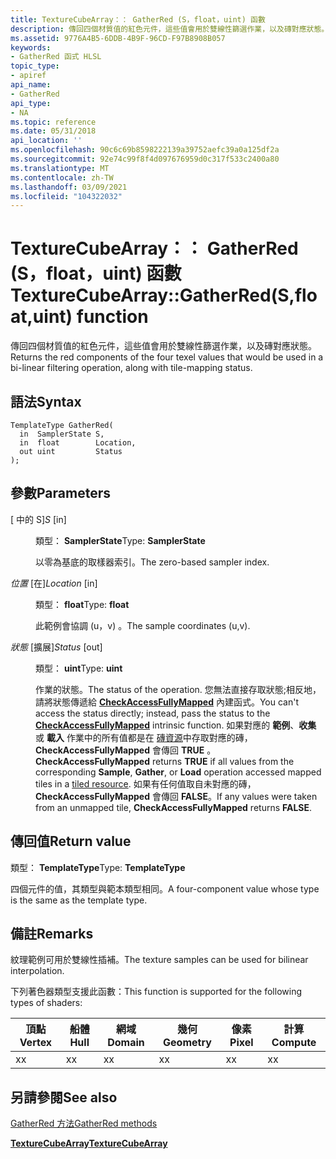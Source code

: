 ```yaml
---
title: TextureCubeArray：： GatherRed (S，float，uint) 函數
description: 傳回四個材質值的紅色元件，這些值會用於雙線性篩選作業，以及磚對應狀態。 |TextureCubeArray：： GatherRed (S，float，uint) 函數
ms.assetid: 9776A4B5-6DDB-4B9F-96CD-F97B8908B057
keywords:
- GatherRed 函式 HLSL
topic_type:
- apiref
api_name:
- GatherRed
api_type:
- NA
ms.topic: reference
ms.date: 05/31/2018
api_location: ''
ms.openlocfilehash: 90c6c69b8598222139a39752aefc39a0a125df2a
ms.sourcegitcommit: 92e74c99f8f4d097676959d0c317f533c2400a80
ms.translationtype: MT
ms.contentlocale: zh-TW
ms.lasthandoff: 03/09/2021
ms.locfileid: "104322032"
---
```

# <a name="texturecubearraygatherredsfloatuint-function"></a><span data-ttu-id="95a08-105">TextureCubeArray：： GatherRed (S，float，uint) 函數</span><span class="sxs-lookup"><span data-stu-id="95a08-105">TextureCubeArray::GatherRed(S,float,uint) function</span></span>

<span data-ttu-id="95a08-106">傳回四個材質值的紅色元件，這些值會用於雙線性篩選作業，以及磚對應狀態。</span><span class="sxs-lookup"><span data-stu-id="95a08-106">Returns the red components of the four texel values that would be used in a bi-linear filtering operation, along with tile-mapping status.</span></span>

## <a name="syntax"></a><span data-ttu-id="95a08-107">語法</span><span class="sxs-lookup"><span data-stu-id="95a08-107">Syntax</span></span>


``` syntax
TemplateType GatherRed(
  in  SamplerState S,
  in  float        Location,
  out uint         Status
);
```



## <a name="parameters"></a><span data-ttu-id="95a08-108">參數</span><span class="sxs-lookup"><span data-stu-id="95a08-108">Parameters</span></span>

<dl> <dt>

<span data-ttu-id="95a08-109"> \[ 中的 S\]</span><span class="sxs-lookup"><span data-stu-id="95a08-109">*S* \[in\]</span></span>
</dt> <dd>

<span data-ttu-id="95a08-110">類型： **SamplerState**</span><span class="sxs-lookup"><span data-stu-id="95a08-110">Type: **SamplerState**</span></span>

<span data-ttu-id="95a08-111">以零為基底的取樣器索引。</span><span class="sxs-lookup"><span data-stu-id="95a08-111">The zero-based sampler index.</span></span>

</dd> <dt>

<span data-ttu-id="95a08-112">*位置* \[在\]</span><span class="sxs-lookup"><span data-stu-id="95a08-112">*Location* \[in\]</span></span>
</dt> <dd>

<span data-ttu-id="95a08-113">類型： **float**</span><span class="sxs-lookup"><span data-stu-id="95a08-113">Type: **float**</span></span>

<span data-ttu-id="95a08-114">此範例會協調 (u，v) 。</span><span class="sxs-lookup"><span data-stu-id="95a08-114">The sample coordinates (u,v).</span></span>

</dd> <dt>

<span data-ttu-id="95a08-115">*狀態* \[擴展\]</span><span class="sxs-lookup"><span data-stu-id="95a08-115">*Status* \[out\]</span></span>
</dt> <dd>

<span data-ttu-id="95a08-116">類型： **uint**</span><span class="sxs-lookup"><span data-stu-id="95a08-116">Type: **uint**</span></span>

<span data-ttu-id="95a08-117">作業的狀態。</span><span class="sxs-lookup"><span data-stu-id="95a08-117">The status of the operation.</span></span> <span data-ttu-id="95a08-118">您無法直接存取狀態;相反地，請將狀態傳遞給 [**CheckAccessFullyMapped**](checkaccessfullymapped.md) 內建函式。</span><span class="sxs-lookup"><span data-stu-id="95a08-118">You can't access the status directly; instead, pass the status to the [**CheckAccessFullyMapped**](checkaccessfullymapped.md) intrinsic function.</span></span> <span data-ttu-id="95a08-119">如果對應的 **範例**、**收集** 或 **載入** 作業中的所有值都是在 [磚資源](/windows/desktop/direct3d11/direct3d-11-2-features)中存取對應的磚， **CheckAccessFullyMapped** 會傳回 **TRUE** 。</span><span class="sxs-lookup"><span data-stu-id="95a08-119">**CheckAccessFullyMapped** returns **TRUE** if all values from the corresponding **Sample**, **Gather**, or **Load** operation accessed mapped tiles in a [tiled resource](/windows/desktop/direct3d11/direct3d-11-2-features).</span></span> <span data-ttu-id="95a08-120">如果有任何值取自未對應的磚， **CheckAccessFullyMapped** 會傳回 **FALSE**。</span><span class="sxs-lookup"><span data-stu-id="95a08-120">If any values were taken from an unmapped tile, **CheckAccessFullyMapped** returns **FALSE**.</span></span>

</dd> </dl>

## <a name="return-value"></a><span data-ttu-id="95a08-121">傳回值</span><span class="sxs-lookup"><span data-stu-id="95a08-121">Return value</span></span>

<span data-ttu-id="95a08-122">類型： **TemplateType**</span><span class="sxs-lookup"><span data-stu-id="95a08-122">Type: **TemplateType**</span></span>

<span data-ttu-id="95a08-123">四個元件的值，其類型與範本類型相同。</span><span class="sxs-lookup"><span data-stu-id="95a08-123">A four-component value whose type is the same as the template type.</span></span>

## <a name="remarks"></a><span data-ttu-id="95a08-124">備註</span><span class="sxs-lookup"><span data-stu-id="95a08-124">Remarks</span></span>

<span data-ttu-id="95a08-125">紋理範例可用於雙線性插補。</span><span class="sxs-lookup"><span data-stu-id="95a08-125">The texture samples can be used for bilinear interpolation.</span></span>

<span data-ttu-id="95a08-126">下列著色器類型支援此函數：</span><span class="sxs-lookup"><span data-stu-id="95a08-126">This function is supported for the following types of shaders:</span></span>



| <span data-ttu-id="95a08-127">頂點</span><span class="sxs-lookup"><span data-stu-id="95a08-127">Vertex</span></span> | <span data-ttu-id="95a08-128">船體</span><span class="sxs-lookup"><span data-stu-id="95a08-128">Hull</span></span> | <span data-ttu-id="95a08-129">網域</span><span class="sxs-lookup"><span data-stu-id="95a08-129">Domain</span></span> | <span data-ttu-id="95a08-130">幾何</span><span class="sxs-lookup"><span data-stu-id="95a08-130">Geometry</span></span> | <span data-ttu-id="95a08-131">像素</span><span class="sxs-lookup"><span data-stu-id="95a08-131">Pixel</span></span> | <span data-ttu-id="95a08-132">計算</span><span class="sxs-lookup"><span data-stu-id="95a08-132">Compute</span></span> |
|--------|------|--------|----------|-------|---------|
| <span data-ttu-id="95a08-133">x</span><span class="sxs-lookup"><span data-stu-id="95a08-133">x</span></span>      | <span data-ttu-id="95a08-134">x</span><span class="sxs-lookup"><span data-stu-id="95a08-134">x</span></span>    | <span data-ttu-id="95a08-135">x</span><span class="sxs-lookup"><span data-stu-id="95a08-135">x</span></span>      | <span data-ttu-id="95a08-136">x</span><span class="sxs-lookup"><span data-stu-id="95a08-136">x</span></span>        | <span data-ttu-id="95a08-137">x</span><span class="sxs-lookup"><span data-stu-id="95a08-137">x</span></span>     | <span data-ttu-id="95a08-138">x</span><span class="sxs-lookup"><span data-stu-id="95a08-138">x</span></span>       |



 

## <a name="see-also"></a><span data-ttu-id="95a08-139">另請參閱</span><span class="sxs-lookup"><span data-stu-id="95a08-139">See also</span></span>

<dl> <dt>

[<span data-ttu-id="95a08-140">GatherRed 方法</span><span class="sxs-lookup"><span data-stu-id="95a08-140">GatherRed methods</span></span>](texturecubearray-gatherred.md)
</dt> <dt>

[<span data-ttu-id="95a08-141">**TextureCubeArray**</span><span class="sxs-lookup"><span data-stu-id="95a08-141">**TextureCubeArray**</span></span>](texturecubearray.md)
</dt> </dl>

 

 
